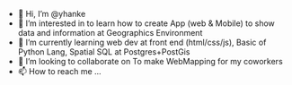 - 👋 Hi, I’m @yhanke
- 👀 I’m interested in to learn how to create App (web & Mobile) to show data and information at Geographics Environment
- 🌱 I’m currently learning web dev at front end (html/css/js), Basic of Python Lang, Spatial SQL at Postgres+PostGis
- 💞️ I’m looking to collaborate on To make WebMapping for my coworkers
- 📫 How to reach me ...

<!---
yhanke/yhanke is a ✨ special ✨ repository because its `README.md` (this file) appears on your GitHub profile.
You can click the Preview link to take a look at your changes.
--->
